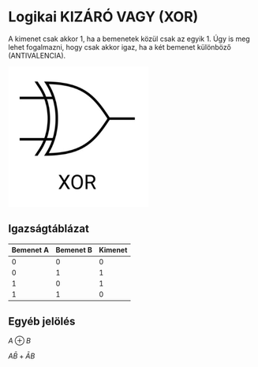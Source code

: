 # Logikai KIZÁRÓ VAGY (XOR)

A kimenet csak akkor 1, ha a bemenetek közül csak az egyik 1. Úgy is meg lehet fogalmazni, hogy csak akkor igaz, ha a két bemenet különböző (ANTIVALENCIA).

![alt text](./img/kizaro-vagy.png)

## Igazságtáblázat
| Bemenet A | Bemenet B | Kimenet |
|-----------|-----------|---------|
|     0     |     0     |    0    |
|     0     |     1     |    1    |
|     1     |     0     |    1    |
|     1     |     1     |    0    |

## Egyéb jelölés

$A \oplus B$

$A \bar{B} + \bar{A}B$

